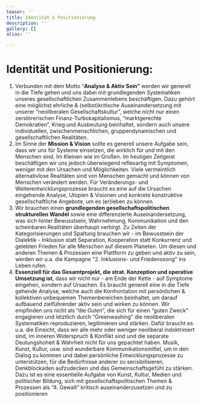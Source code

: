 ```yaml
---
teaser: ''
title: Identität & Positionierung
description: ''
gallery: []
alias: ''

---
```

# Identität und Positionierung:

1. Verbunden mit dem Motto “**Analyse & Aktiv Sein”** werden wir generell in die Tiefe gehen und uns dabei mit grundlegenden Systematiken unseres gesellschaftlichen Zusammenlebens beschäftigen. Dazu gehört eine möglichst ehrliche & (selbst)kritische Auseinandersetzung mit unserer “neoliberalen Gesellschaftskultur”, welche nicht nur einen zerstörerischen Finanz-Turbokapitalismus, “marktgerechte Demokratien”, Krieg und Ausbeutung beinhaltet, sondern auch unsere individuellen, zwischenmenschlichen, gruppendynamischen und gesellschaftlichen Realitäten.
2. Im Sinne der **Mission & Vision** sollte es generell unsere Aufgabe sein, dass wir uns für Systeme einsetzen, die wirklich für und mit den Menschen sind. Im Kleinen wie im Großen. Im heutigen Zeitgeist beschäftigen wir uns jedoch überwiegend reflexartig mit Symptomen, weniger mit den Ursachen und Möglichkeiten. Viele vermeintlich alternativlose Realitäten sind von Menschen gemacht und können von Menschen verändert werden. Für Veränderungs- und Weiterentwicklungsprozesse braucht es eine auf die Ursachen eingehende Analyse, Utopien & Visionen und konkrete konstruktive gesellschaftliche Angebote, um es (er)leben zu können.
3. Wir brauchen einen **grundlegenden gesellschaftspolitischen strukturellen Wandel** sowie eine differenzierte Auseinandersetzung, was sich hinter Bewusstsein, Wahrnehmung, Kommunikation und den scheinbaren Realitäten überhaupt verbirgt. Zu Zeiten der Kategorisierungen und Spaltung brauchen wir - im Bewusstsein der Dialektik - Inklusion statt Separation, Kooperation statt Konkurrenz und gelebten Frieden für alle Menschen auf diesem Planeten. Um diesen und anderen Themen & Prozessen eine Plattform zu geben und aktiv zu sein, werden wir u.a. die Kampagne "2. Inklusions- und Friedenssong" ins Leben rufen.
4. **Essenziell für das Gesamtprojekt, die strat. Konzeption und operative Umsetzung ist**, dass wir nicht nur - am Ende der Kette - auf Symptome eingehen, sondern auf Ursachen. Es braucht generell eine in die Tiefe gehende Analyse, welche auch die Konfrontation mit persönlichen & kollektiven unbequemen Themenbereichen beinhaltet, um darauf aufbauend zielführender aktiv sein und wirken zu können. Wir empfinden uns nicht als “die Guten”, die sich für einen “guten Zweck” engagieren und letztlich durch “Greenwashing” die neoliberalen Systematiken reproduzieren, legitimieren und stärken. Dafür braucht es u.a. die Einsicht, dass wir alle mehr oder weniger neoliberal indoktriniert sind, im inneren Widerspruch & Konflikt sind und die separate Deutungshoheit & Wahrheit nicht für uns gepachtet haben. Musik, Kunst, Kultur, usw. sind wunderbare Kommunikationsmittel, um in den Dialog zu kommen und dabei persönliche Entwicklungsprozesse zu unterstützen, für die Bedürfnisse anderer zu sensibilisieren, Denkblockaden aufzudecken und das Gemeinschaftsgefühl zu stärken. Dazu ist es eine essentielle Aufgabe von Kunst, Kultur, Medien und politischer Bildung, sich mit gesellschaftspolitischen Themen & Prozessen als “4. Gewalt” kritisch auseinanderzusetzen und zu positionieren
